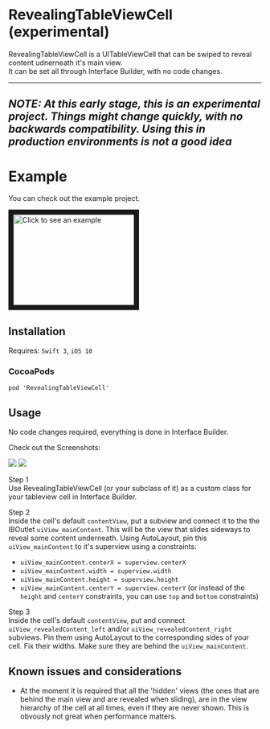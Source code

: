 # RevealingTableViewCell (experimental)
RevealingTableViewCell is a UITableViewCell that can be swiped to reveal content udnerneath it's main view.  
It can be set all through Interface Builder, with no code changes.

---------
*__NOTE: At this early stage, this is an experimental project. Things might change quickly, with no backwards compatibility. Using this in production environments is not a good idea__*
---------

# Example
You can check out the example project.

<a href="http://www.youtube.com/watch?feature=player_embedded&v=KwBGBTtiSr8
" target="_blank"><img src="http://img.youtube.com/vi/KwBGBTtiSr8/0.jpg" 
alt="Click to see an example" width="240" height="180" border="10" /></a>


## Installation
Requires: `Swift 3`, `iOS 10`


### CocoaPods

```
pod 'RevealingTableViewCell'
```

## Usage
No code changes required, everything is done in Interface Builder.

Check out the Screenshots:

![](https://github.com/sovata8/RevealingTableViewCell/raw/master/Screenshots/ViewStructure.png "")
![](https://github.com/sovata8/RevealingTableViewCell/raw/master/Screenshots/IBOutlets.png "")

Step 1  
Use RevealingTableViewCell (or your subclass of it) as a custom class for your tableview cell in Interface Builder.

Step 2  
Inside the cell's default `contentView`, put a subview and connect it to the the IBOutlet `uiView_mainContent`. This will be the view that slides sideways to reveal some content underneath. Using AutoLayout, pin this `uiView_mainContent` to it's superview using a constraints:
* `uiView_mainContent.centerX = superview.centerX`
* `uiView_mainContent.width = superview.width`
* `uiView_mainContent.height = superview.height`
* `uiView_mainContent.centerY = superview.centerY`
(or instead of the `height` and `centerY` constraints, you can use `top` and `bottom` constraints)


Step 3  
Inside the cell's default `contentView`, put and connect `uiView_revealedContent_left` and/or `uiView_revealedContent_right` subviews. Pin them using AutoLayout to the corresponding sides of your cell. Fix their widths. Make sure they are behind the `uiView_mainContent`.

## Known issues and considerations
* At the moment it is required that all the 'hidden' views (the ones that are behind the main view and are revealed when sliding), are in the view hierarchy of the cell at all times, even if they are never shown. This is obvously not great when performance matters.
